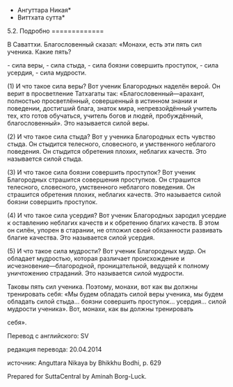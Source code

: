 * Ангуттара Никая*
* Виттхата сутта*

5\.2\. Подробно
\=\=\=\=\=\=\=\=\=\=\=\=\=

В Саваттхи\. Благословенный сказал: «Монахи, есть эти пять сил ученика\. Какие пять?

\- сила веры,
\- сила стыда,
\- сила боязни совершить проступок,
\- сила усердия,
\- сила мудрости\.

\(1\) И что такое сила веры? Вот ученик Благородных наделён верой\. Он верит в просветление Татхагаты так: «Благословенный—арахант, полностью просветлённый, совершенный в истинном знании и поведении, достигший блага, знаток мира, непревзойдённый учитель тех, кто готов обучаться, учитель богов и людей, пробуждённый, благословенный»\. Это называется силой веры\.

\(2\) И что такое сила стыда? Вот у ученика Благородных есть чувство стыда\. Он стыдится телесного, словесного, и умственного неблагого поведения\. Он стыдится обретения плохих, неблагих качеств\. Это называется силой стыда\.

\(3\) И что такое сила боязни совершить проступок? Вот ученик Благородных страшится совершения проступков\. Он страшится телесного, словесного, умственного неблагого поведения\. Он страшится обретения плохих, неблагих качеств\. Это называется силой боязни совершить проступок\.

\(4\) И что такое сила усердия? Вот ученик Благородных зародил усердие к оставлению неблагих качеств и к обретению благих качеств\. В этом он силён, упорен в старании, не отложил своей обязанности развивать благие качества\. Это называется силой усердия\.

\(5\) И что такое сила мудрости? Вот ученик Благородных мудр\. Он обладает мудростью, которая различает происхождение и исчезновение—благородной, проницательной, ведущей к полному уничтожению страданий\. Это называется силой мудрости\.

Таковы пять сил ученика\. Поэтому, монахи, вот как вы должны тренировать себя: «Мы будем обладать силой веры ученика, мы будем обладать силой стыда… боязни совершить проступок… усердия… силой мудрости ученика»\. Вот, монахи, как вы должны тренировать

себя»\.

Перевод с английского: SV

редакция перевода: 20\.04\.2014

источник: Anguttara Nikaya by Bhikkhu Bodhi, p\. 629

Prepared for SuttaCentral by Aminah Borg\-Luck\.